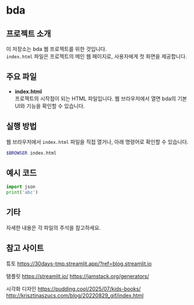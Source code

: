 # bda

## 프로젝트 소개

이 저장소는 bda 웹 프로젝트를 위한 것입니다.  
`index.html` 파일은 프로젝트의 메인 웹 페이지로, 사용자에게 첫 화면을 제공합니다.

## 주요 파일

- **index.html**  
  프로젝트의 시작점이 되는 HTML 파일입니다. 웹 브라우저에서 열면 bda의 기본 UI와 기능을 확인할 수 있습니다.

## 실행 방법

웹 브라우저에서 `index.html` 파일을 직접 열거나, 아래 명령어로 확인할 수 있습니다.

```bash
$BROWSER index.html
```

## 예시 코드

```py
import json
print('abc')
```

## 기타

자세한 내용은 각 파일의 주석을 참고하세요.


## 참고 사이트

튜토
https://30days-tmp.streamlit.app/?ref=blog.streamlit.io

탬플릿
https://streamlit.io/
https://jamstack.org/generators/

시각화 디자인
https://pudding.cool/2025/07/kids-books/
http://krisztinaszucs.com/blog/20220829_gif/index.html
